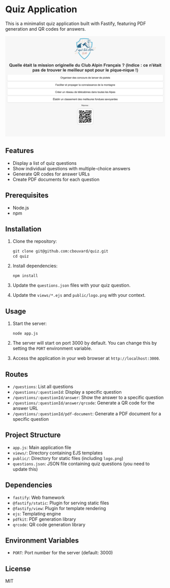 # Quiz Application

This is a minimalist quiz application built with Fastify, featuring PDF generation and QR codes for answers.

![Example](quiz-question-example.png)

## Features

- Display a list of quiz questions
- Show individual questions with multiple-choice answers
- Generate QR codes for answer URLs
- Create PDF documents for each question

## Prerequisites

- Node.js
- npm

## Installation

1. Clone the repository:
   ```
   git clone git@github.com:cbouvard/quiz.git
   cd quiz
   ```

2. Install dependencies:
   ```
   npm install
   ```

3. Update the `questions.json` files with your quiz question.

4. Update the `views/*.ejs` and `public/logo.png` with your context.

## Usage

1. Start the server:
   ```
   node app.js
   ```

2. The server will start on port 3000 by default. You can change this by setting the `PORT` environment variable.

3. Access the application in your web browser at `http://localhost:3000`.

## Routes

- `/questions`: List all questions
- `/questions/:questionId`: Display a specific question
- `/questions/:questionId/answer`: Show the answer to a specific question
- `/questions/:questionId/answer/qrcode`: Generate a QR code for the answer URL
- `/questions/:questionId/pdf-document`: Generate a PDF document for a specific question

## Project Structure

- `app.js`: Main application file
- `views/`: Directory containing EJS templates
- `public/`: Directory for static files (including `logo.png`)
- `questions.json`: JSON file containing quiz questions (you need to update this)

## Dependencies

- `fastify`: Web framework
- `@fastify/static`: Plugin for serving static files
- `@fastify/view`: Plugin for template rendering
- `ejs`: Templating engine
- `pdfkit`: PDF generation library
- `qrcode`: QR code generation library

## Environment Variables

- `PORT`: Port number for the server (default: 3000)

## License

MIT
